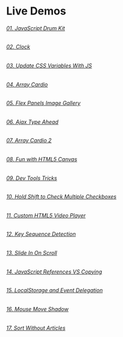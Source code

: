# Live Demos

###### [01. JavaScript Drum Kit](https://mahbub.me/project/JavaScript-Projects/01.JavaScript-Drum-Kit/)
###### [02. Clock](https://mahbub.me/project/JavaScript-Projects/02.CSS+JS-Clock/)
###### [03. Update CSS Variables With JS](https://mahbub.me/project/JavaScript-Projects/03.Update-CSS-Variables-With-JS/)
###### [04. Array Cardio](https://mahbub.me/project/JavaScript-Projects/04.Array-Cardio-Day-1/)
###### [05. Flex Panels Image Gallery](https://mahbub.me/project/JavaScript-Projects/05.Flex-Panels-Image-Gallery/)
###### [06. Ajax Type Ahead](https://mahbub.me/project/JavaScript-Projects/06.Ajax-Type-Ahead/)
###### [07. Array Cardio 2](https://mahbub.me/project/JavaScript-Projects/07.Array-Cardio-Day-2/)
###### [08. Fun with HTML5 Canvas](https://mahbub.me/project/JavaScript-Projects/08.Fun-with-HTML5-Canvas/)
###### [09. Dev Tools Tricks](https://mahbub.me/project/JavaScript-Projects/09.Dev-Tools-Tricks/)
###### [10. Hold Shift to Check Multiple Checkboxes](https://mahbub.me/project/JavaScript-Projects/10.Hold-Shif-to-Check-Multiple-Checkboxes/)
###### [11. Custom HTML5 Video Player](https://mahbub.me/project/JavaScript-Projects/11.Custom-HTML5-Video-Player/)
###### [12. Key Sequence Detection](https://mahbub.me/project/JavaScript-Projects/12.Key-Sequence-Detection/)
###### [13. Slide In On Scroll](https://mahbub.me/project/JavaScript-Projects/13.Slide-In-On-Scroll/)
###### [14. JavaScript References VS Copying](https://mahbub.me/project/JavaScript-Projects/14.JavaScript-References-VS-Copying/)
###### [15. LocalStorage and Event Delegation](https://mahbub.me/project/JavaScript-Projects/15.LocalStorage-and-Event-Delegation/)
###### [16. Mouse Move Shadow](https://mahbub.me/project/JavaScript-Projects/16.Mouse-Move-Shadow/)
###### [17. Sort Without Articles](https://mahbub.me/project/JavaScript-Projects/17.Sort-Without-Articles/)